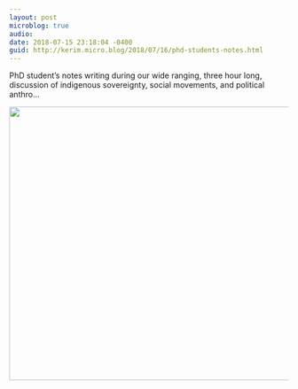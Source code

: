 ```yaml
---
layout: post
microblog: true
audio: 
date: 2018-07-15 23:18:04 -0400
guid: http://kerim.micro.blog/2018/07/16/phd-students-notes.html
---
```

PhD student’s notes writing during our wide ranging, three hour long, discussion of indigenous sovereignty, social movements, and political anthro…

<img src="http://micro.oxus.net/uploads/2018/1d9da71455.jpg" width="600" height="494" />
